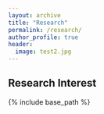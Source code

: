 ```yaml
---
layout: archive
title: "Research"
permalink: /research/
author_profile: true
header:
  image: test2.jpg
---
```




## Research Interest

{% include base_path %}
